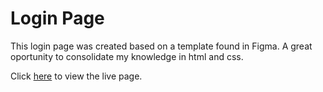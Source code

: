 # Login Page

This login page was created based on a template found in Figma. A great oportunity to consolidate my knowledge in html and css.

Click [here]() to view the live page.